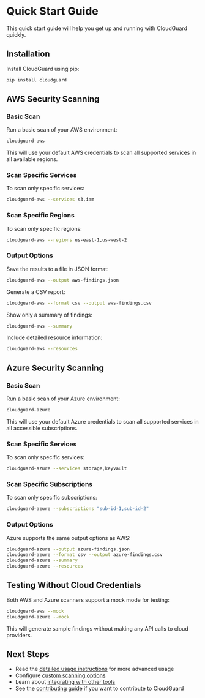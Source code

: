 # Quick Start Guide

This quick start guide will help you get up and running with CloudGuard quickly.

## Installation

Install CloudGuard using pip:

```bash
pip install cloudguard
```

## AWS Security Scanning

### Basic Scan

Run a basic scan of your AWS environment:

```bash
cloudguard-aws
```

This will use your default AWS credentials to scan all supported services in all available regions.

### Scan Specific Services

To scan only specific services:

```bash
cloudguard-aws --services s3,iam
```

### Scan Specific Regions

To scan only specific regions:

```bash
cloudguard-aws --regions us-east-1,us-west-2
```

### Output Options

Save the results to a file in JSON format:

```bash
cloudguard-aws --output aws-findings.json
```

Generate a CSV report:

```bash
cloudguard-aws --format csv --output aws-findings.csv
```

Show only a summary of findings:

```bash
cloudguard-aws --summary
```

Include detailed resource information:

```bash
cloudguard-aws --resources
```

## Azure Security Scanning

### Basic Scan

Run a basic scan of your Azure environment:

```bash
cloudguard-azure
```

This will use your default Azure credentials to scan all supported services in all accessible subscriptions.

### Scan Specific Services

To scan only specific services:

```bash
cloudguard-azure --services storage,keyvault
```

### Scan Specific Subscriptions

To scan only specific subscriptions:

```bash
cloudguard-azure --subscriptions "sub-id-1,sub-id-2"
```

### Output Options

Azure supports the same output options as AWS:

```bash
cloudguard-azure --output azure-findings.json
cloudguard-azure --format csv --output azure-findings.csv
cloudguard-azure --summary
cloudguard-azure --resources
```

## Testing Without Cloud Credentials

Both AWS and Azure scanners support a mock mode for testing:

```bash
cloudguard-aws --mock
cloudguard-azure --mock
```

This will generate sample findings without making any API calls to cloud providers.

## Next Steps

- Read the [detailed usage instructions](usage/index.md) for more advanced usage
- Configure [custom scanning options](configuration.md)
- Learn about [integrating with other tools](integration.md)
- See the [contributing guide](development/contributing.md) if you want to contribute to CloudGuard 